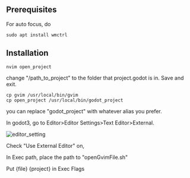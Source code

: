 ## Prerequisites
For auto focus, do 
```
sudo apt install wmctrl
```

## Installation
```
nvim open_project
```
change "/path_to_project" to the folder that project.godot is in. Save and exit.
```
cp gvim /usr/local/bin/gvim
cp open_project /usr/local/bin/godot_project
```
you can replace "godot_project" with whatever alias you prefer.

In godot3, go to Editor>Editor Settings>Text Editor>External.

![editor_setting](https://github.com/TremblingInferno/gvim-project-opener/assets/99841509/b7fe38c6-d567-41a7-894c-35498f6df959)

Check "Use External Editor" on,

In Exec path, place the path to "openGvimFile.sh"

Put {file} {project} in Exec Flags
